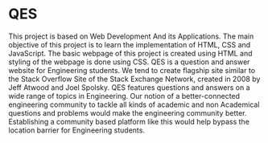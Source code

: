 # QES
This project is based on Web Development And its Applications. The main objective of this project is to learn the implementation of HTML, CSS and JavaScript. The basic webpage of this project is created using HTML and styling of the webpage is done using CSS.  QES is a question and answer website for Engineering students. We tend to create flagship site similar to the Stack Overflow Site of the Stack Exchange Network, created in 2008 by Jeff Atwood and Joel Spolsky. QES features questions and answers on a wide range of topics in Engineering. Our notion of a better-connected engineering community to tackle all kinds of academic and non Academical questions and problems would make the engineering community better. Establishing a community based platform like this would help bypass the location barrier for Engineering students.
